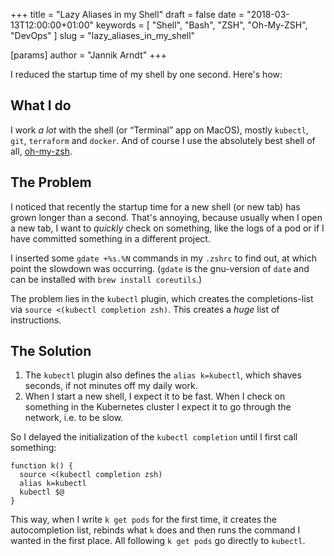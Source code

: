 +++
title = "Lazy Aliases in my Shell"
draft = false
date = "2018-03-13T12:00:00+01:00"
keywords = [ "Shell", "Bash", "ZSH", "Oh-My-ZSH", "DevOps" ]
slug = "lazy_aliases_in_my_shell"

[params]
  author = "Jannik Arndt"
+++

I reduced the startup time of my shell by one second. Here's how:

## What I do

I work _a lot_ with the shell (or “Terminal” app on MacOS), mostly `kubectl`, `git`, `terraform` and `docker`. And of course I use the absolutely best shell of all, [oh-my-zsh](http://ohmyz.sh).

## The Problem

I noticed that recently the startup time for a new shell (or new tab) has grown longer than a second. That's annoying, because usually when I open a new tab, I want to _quickly_ check on something, like the logs of a pod or if I have committed something in a different project.

I inserted some `gdate +%s.%N` commands in my `.zshrc` to find out, at which point the slowdown was occurring. (`gdate` is the gnu-version of `date` and can be installed with `brew install coreutils`.)

The problem lies in the `kubectl` plugin, which creates the completions-list via `source <(kubectl completion zsh)`. This creates a _huge_ list of instructions.

## The Solution

1. The `kubectl` plugin also defines the `alias k=kubectl`, which shaves seconds, if not minutes off my daily work.
2. When I start a new shell, I expect it to be fast. When I check on something in the Kubernetes cluster I expect it to go through the network, i.e. to be slow.

So I delayed the initialization of the `kubectl completion` until I first call something:

```shell
function k() {
  source <(kubectl completion zsh)
  alias k=kubectl
  kubectl $@
}
```

This way, when I write `k get pods` for the first time, it creates the autocompletion list, rebinds what `k` does and then runs the command I wanted in the first place. All following `k get pods` go directly to `kubectl`.